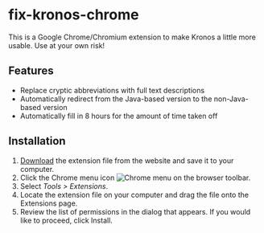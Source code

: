 fix-kronos-chrome
=================

This is a Google Chrome/Chromium extension to make Kronos a little more usable. Use at your own risk!

Features
--------

 * Replace cryptic abbreviations with full text descriptions
 * Automatically redirect from the Java-based version to the non-Java-based version
 * Automatically fill in 8 hours for the amount of time taken off

Installation
------------

1. [Download](https://github.com/vubiostat/fix-kronos-chrome/blob/master/pkg/fix-kronos-chrome.crx?raw=true) the extension file from the website and save it to your computer.
2. Click the Chrome menu icon ![Chrome menu](https://storage.googleapis.com/support-kms-prod/SNP_2696434_en_v1) on the browser toolbar.
3. Select *Tools > Extensions*.
4. Locate the extension file on your computer and drag the file onto the Extensions page.
5. Review the list of permissions in the dialog that appears. If you would like to proceed, click Install.
